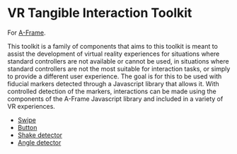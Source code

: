 # VR Tangible Interaction Toolkit
For [A-Frame](https://aframe.io).

This toolkit is a family of components that aims to this toolkit is meant to assist the development of virtual reality experiences for situations where standard controllers are not available or cannot be used, in situations where standard controllers are not the most suitable for interaction tasks, or simply to provide a different user experience.
The goal is for this to be used with fiducial markers detected through a Javascript library that allows it. With controlled detection of the markers, interactions can be made using the components of the A-Frame Javascript library and included in a variety of VR experiences.


- [Swipe](Swipe)
- [Button](Button)
- [Shake detector](Shake%20detector)
- [Angle detector](Angle%20detector)
